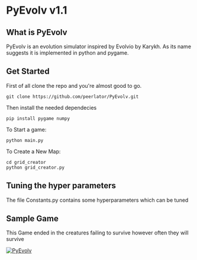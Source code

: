 # PyEvolv v1.1

## What is PyEvolv
PyEvolv is an evolution simulator inspired by Evolvio by Karykh. As its name suggests it is implemented in python and pygame.

## Get Started
First of all clone the repo and you're almost good to go.
```
git clone https://github.com/peerlator/PyEvolv.git
```

Then install the needed dependecies
```
pip install pygame numpy
```

To Start a game:
``` 
python main.py
```

To Create a New Map:
``` 
cd grid_creator
python grid_creator.py
```

## Tuning the hyper parameters
The file Constants.py contains some hyperparameters which can be tuned

## Sample Game
This Game ended in the creatures failing to survive however often they will survive

[![PyEvolv](https://img.youtube.com/vi/LZo5Hpl4gbI/0.jpg)](https://www.youtube.com/watch?v=LZo5Hpl4gbI)
